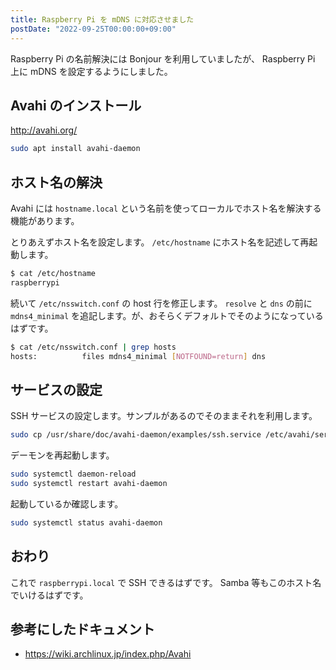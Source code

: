 ```yaml
---
title: Raspberry Pi を mDNS に対応させました
postDate: "2022-09-25T00:00:00+09:00"
---
```


Raspberry Pi の名前解決には Bonjour を利用していましたが、 Raspberry Pi 上に mDNS を設定するようにしました。

## Avahi のインストール

<http://avahi.org/>

```bash
sudo apt install avahi-daemon
```

## ホスト名の解決

Avahi には `hostname.local` という名前を使ってローカルでホスト名を解決する機能があります。

とりあえずホスト名を設定します。 `/etc/hostname` にホスト名を記述して再起動します。

```bash
$ cat /etc/hostname
raspberrypi
```

続いて `/etc/nsswitch.conf` の host 行を修正します。 `resolve` と `dns` の前に `mdns4_minimal` を追記します。が、おそらくデフォルトでそのようになっているはずです。

```bash
$ cat /etc/nsswitch.conf | grep hosts
hosts:          files mdns4_minimal [NOTFOUND=return] dns
```

## サービスの設定

SSH サービスの設定します。サンプルがあるのでそのままそれを利用します。

```bash
sudo cp /usr/share/doc/avahi-daemon/examples/ssh.service /etc/avahi/services/ssh.service
````

デーモンを再起動します。

```bash
sudo systemctl daemon-reload
sudo systemctl restart avahi-daemon
```

起動しているか確認します。

```bash
sudo systemctl status avahi-daemon
```

## おわり

これで `raspberrypi.local` で SSH できるはずです。 Samba 等もこのホスト名でいけるはずです。

## 参考にしたドキュメント

- <https://wiki.archlinux.jp/index.php/Avahi>
